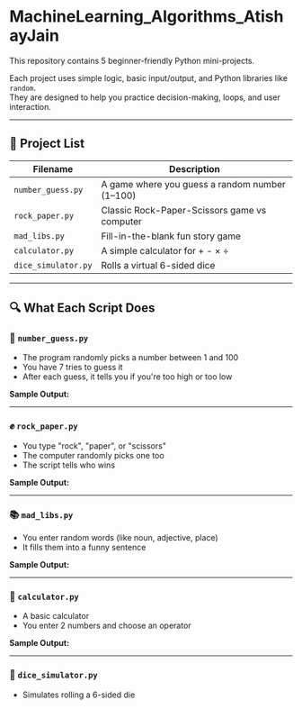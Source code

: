 # MachineLearning_Algorithms_AtishayJain

This repository contains 5 beginner-friendly Python mini-projects.

Each project uses simple logic, basic input/output, and Python libraries like `random`.  
They are designed to help you practice decision-making, loops, and user interaction.

---

## 📂 Project List

| Filename             | Description                                  |
|----------------------|----------------------------------------------|
| `number_guess.py`     | A game where you guess a random number (1–100) |
| `rock_paper.py`       | Classic Rock-Paper-Scissors game vs computer |
| `mad_libs.py`         | Fill-in-the-blank fun story game             |
| `calculator.py`       | A simple calculator for + - × ÷              |
| `dice_simulator.py`   | Rolls a virtual 6-sided dice                 |

---

## 🔍 What Each Script Does

### 🎯 `number_guess.py`
- The program randomly picks a number between 1 and 100
- You have 7 tries to guess it
- After each guess, it tells you if you're too high or too low

**Sample Output:**

---

### ✊ `rock_paper.py`
- You type "rock", "paper", or "scissors"
- The computer randomly picks one too
- The script tells who wins

**Sample Output:**

---

### 📚 `mad_libs.py`
- You enter random words (like noun, adjective, place)
- It fills them into a funny sentence

**Sample Output:**

---

### 🧮 `calculator.py`
- A basic calculator
- You enter 2 numbers and choose an operator

**Sample Output:**

---

### 🎲 `dice_simulator.py`
- Simulates rolling a 6-sided die


